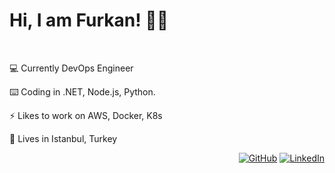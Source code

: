 # Hi, I am Furkan! 👋🏼
<br/>

💻 Currently DevOps Engineer

⌨️ Coding in .NET, Node.js, Python.

⚡️ Likes to work on AWS, Docker, K8s

📍 Lives in Istanbul, Turkey



<p align="right">
	<a href="https://github.com/hfurkanvural"><img src="https://img.shields.io/github/followers/terrytangyuan.svg?label=GitHub&style=social" alt="GitHub"></a>
	<a href="https://www.linkedin.com/in/hfurkanvural"><img src="https://img.shields.io/badge/LinkedIn--_.svg?style=social&logo=linkedin" alt="LinkedIn"></a>
</p
